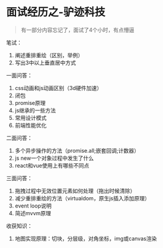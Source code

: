 # 面试经历之-驴迹科技

> 有一部分内容忘记了，面试了4个小时，有点懵逼

笔试：
1. 阐述重排重绘（区别，举例）
2. 写出3中以上垂直居中方式

一面问答：

1. css动画和js动画区别（3d硬件加速）
2. 闭包
3. promise原理
4. js继承的一些方法
5. 常用设计模式
6. 前端性能优化


二面问答：

1. 多个异步操作的方法（promise.all;嵌套回调;计数器）
2. js new一个对象过程中发生了什么
3. react和vue使用上有哪些不同点



三面问答：

1. 拖拽过程中无效位置元素如何处理（拖出时候清除）
2. 减少重排重绘的方法（virtualdom，原生js插入添加原理）
3. event loop说明
4. 简述mvvm原理



收获知识：
1. 地图实现原理：切块，分层级，对角坐标，img或canvas渲染
